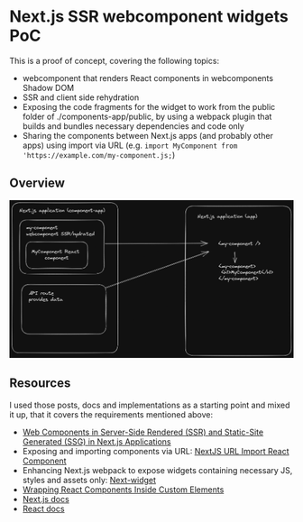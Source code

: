 # Next.js SSR webcomponent widgets PoC
This is a proof of concept, covering the following topics:
* webcomponent that renders React components in webcomponents Shadow DOM
* SSR and client side rehydration
* Exposing the code fragments for the widget to work from the public folder of ./components-app/public, by using a webpack plugin that builds and bundles necessary dependencies and code only
* Sharing the components between Next.js apps (and probably other apps) using import via URL (e.g. `import MyComponent from 'https://example.com/my-component.js;`)

## Overview
![image](./architecture.png)

## Resources
I used those posts, docs and implementations as a starting point and mixed it up, that it covers the requirements mentioned above:
* [Web Components in Server-Side Rendered (SSR) and Static-Site Generated (SSG) in Next.js Applications](https://www.newline.co/@kchan/web-components-in-server-side-rendered-ssr-and-static-site-generated-ssg-in-nextjs-applications--6b2e93b2)
* Exposing and importing components via URL: [NextJS URL Import React Component](https://github.com/TomasHubelbauer/next-url-import-react-component)
* Enhancing Next.js webpack to expose widgets containing necessary JS, styles and assets only: [Next-widget](https://github.com/LeMisterV/Next-widget)
* [Wrapping React Components Inside Custom Elements](https://gilfink.medium.com/wrapping-react-components-inside-custom-elements-97431d1155bd)
* [Next.js docs](https://nextjs.org/docs)
* [React docs](https://reactjs.org/docs/getting-started.html)